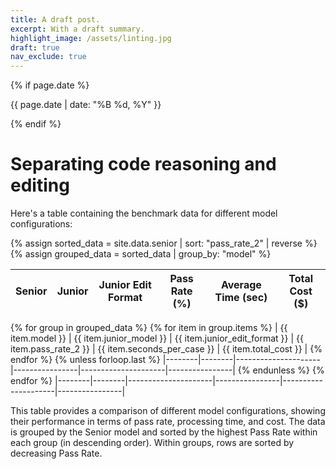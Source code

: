 ```yaml
---
title: A draft post.
excerpt: With a draft summary.
highlight_image: /assets/linting.jpg
draft: true
nav_exclude: true
---
```

{% if page.date %}
<p class="post-date">{{ page.date | date: "%B %d, %Y" }}</p>
{% endif %}

# Separating code reasoning and editing

Here's a table containing the benchmark data for different model configurations:

{% assign sorted_data = site.data.senior | sort: "pass_rate_2" | reverse %}
{% assign grouped_data = sorted_data | group_by: "model" %}

| Senior | Junior | Junior Edit Format | Pass Rate (%) | Average Time (sec) | Total Cost ($) |
|--------|--------|---------------------|----------------|---------------------|----------------|
{% for group in grouped_data %}
{% for item in group.items %}
| {{ item.model }} | {{ item.junior_model }} | {{ item.junior_edit_format }} | {{ item.pass_rate_2 }} | {{ item.seconds_per_case }} | {{ item.total_cost }} |
{% endfor %}
{% unless forloop.last %}
|--------|--------|---------------------|----------------|---------------------|----------------|
{% endunless %}
{% endfor %}
|--------|--------|---------------------|----------------|---------------------|----------------|

This table provides a comparison of different model configurations, showing their performance in terms of pass rate, processing time, and cost. The data is grouped by the Senior model and sorted by the highest Pass Rate within each group (in descending order). Within groups, rows are sorted by decreasing Pass Rate.


